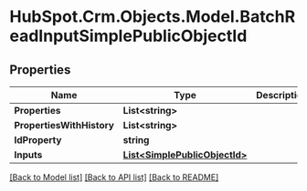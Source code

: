 # HubSpot.Crm.Objects.Model.BatchReadInputSimplePublicObjectId

## Properties

Name | Type | Description | Notes
------------ | ------------- | ------------- | -------------
**Properties** | **List&lt;string&gt;** |  | 
**PropertiesWithHistory** | **List&lt;string&gt;** |  | 
**IdProperty** | **string** |  | [optional] 
**Inputs** | [**List&lt;SimplePublicObjectId&gt;**](SimplePublicObjectId.md) |  | 

[[Back to Model list]](../README.md#documentation-for-models) [[Back to API list]](../README.md#documentation-for-api-endpoints) [[Back to README]](../README.md)

